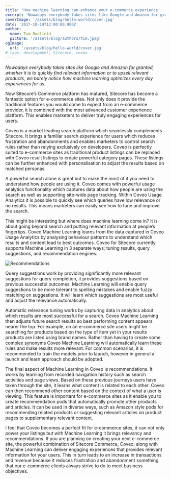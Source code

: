 ```yaml
---
title: 'How machine learning can enhance your e-commerce experience'
excerpt: 'Nowadays everybody takes sites like Google and Amazon for granted, whether it is to quickly find relevant information or to upsell relevant products, we barely notice how machine learning optimizes every day experiences for us.'
coverImage: '/assets/blog/hello-world/cover.jpg'
date: '2017-10-19T12:00:00.000Z'
author:
  name: Tom Dudfield
  picture: '/assets/blog/authors/tim.jpeg'
ogImage:
  url: '/assets/blog/hello-world/cover.jpg'
# tags: development, Sitecore, coveo
---
```


*Nowadays everybody takes sites like Google and Amazon for granted, whether it is to quickly find relevant information or to upsell relevant products, we barely notice how machine learning optimizes every day experiences for us.*

Now Sitecore’s Commerce platform has matured, Sitecore has become a fantastic option for e-commerce sites. Not only does it provide the traditional features you would come to expect from an e-commerce provider, it is combined with the most advanced customer experience platform. This enables marketers to deliver truly engaging experiences for users. 

Coveo is a market leading search platform which seamlessly complements Sitecore. It brings a familiar search experience for users which reduces frustration and abandonments and enables marketers to control search rules rather than relying exclusively on developers. Coveo is perfectly suited to e-commerce sites as traditional product listings can be replaced with Coveo result listings to create powerful category pages. These listings can be further enhanced with personalisation to adjust the results based on matched personas.

A powerful search alone is great but to make the most of it you need to understand how people are using it. Coveo comes with powerful usage analytics functionality which captures data about how people are using the search as well as supporting site-wide page tracking. Within Coveo Usage Analytics it is possible to quickly see which queries have low relevance or no results. This means marketers can easily see how to tune and improve the search.

This might be interesting but where does machine learning come in? It is about going beyond search and putting relevant information at people’s fingertips. Coveo Machine Learning learns from the data captured in Coveo Usage Analytics by analysing behaviour patterns to understand which results and content lead to best outcomes. Coveo for Sitecore currently supports Machine Learning in 3 separate ways; tuning results, query suggestions, and recommendation engines.

![Recommendations](https://tomdudfield.com/content/images/2017/12/Recommendations.png)

Query suggestions work by providing significantly more relevant suggestions for query completion, it provides suggestions based on previous successful outcomes. Machine Learning will enable query suggestions to be more tolerant to spelling mistakes and enable fuzzy matching on suggestions. It will learn which suggestions are most useful and adjust the relevance automatically.

Automatic relevance tuning works by capturing data in analytics about which results are most successful for a search. Coveo Machine Learning then adjusts future search results so best performing content appears nearer the top. For example, on an e-commerce site users might be searching for products based on the type of item yet in your results products are listed using brand names. Rather than having to create some complex synonyms Coveo Machine Learning will automatically learn these rules and make results more relevant. For common scenarios, it is recommended to train the models prior to launch, however in general a launch and learn approach should be adopted.

The final aspect of Machine Learning in Coveo is recommendations. It works by learning from recorded navigation history such as search activities and page views. Based on these previous journeys users have taken through the site, it learns what content is related to each other. Coveo can then recommend other content based on the context of what a user is viewing. This feature is important for e-commerce sites as it enable you to create recommendation pods that automatically promote other products and articles. It can be used in diverse ways, such as Amazon style pods for recommending related products or suggesting relevant articles on product pages to supplementary relevant content.

I feel that Coveo becomes a perfect fit for e-commerce sites, it can not only power your listings but with Machine Learning it brings relevancy and recommendations. If you are planning on creating your next e-commerce site, the powerful combination of Sitecore Commerce, Coveo, along with Machine Learning can deliver engaging experiences that provides relevant information for your users. This in turn leads to an increase in transactions and revenue because it reduces frustration and abandonment something that our e-commerce clients always strive to do to meet business objectives. 